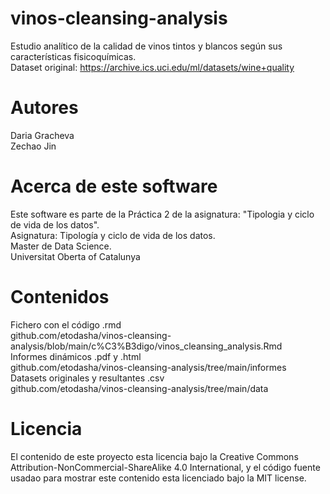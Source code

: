 # vinos-cleansing-analysis
Estudio analítico de la calidad de vinos tintos y blancos según sus características fisicoquímicas.        
Dataset original: https://archive.ics.uci.edu/ml/datasets/wine+quality

# Autores
Daria Gracheva       
Zechao Jin

# Acerca de este software
Este software es parte de la Práctica 2 de la asignatura: "Tipologia y ciclo de vida de los datos".       
Asignatura: Tipología y ciclo de vida de los datos.      
Master de Data Science.      
Universitat Oberta of Catalunya      

# Contenidos
Fichero con el código .rmd       
github.com/etodasha/vinos-cleansing-analysis/blob/main/c%C3%B3digo/vinos_cleansing_analysis.Rmd       
Informes dinámicos .pdf y .html         
github.com/etodasha/vinos-cleansing-analysis/tree/main/informes        
Datasets originales y resultantes .csv         
github.com/etodasha/vinos-cleansing-analysis/tree/main/data      

# Licencia
El contenido de este proyecto esta licencia bajo la Creative Commons Attribution-NonCommercial-ShareAlike 4.0 International, y el código fuente usadao para mostrar este contenido esta licenciado bajo la MIT license.
